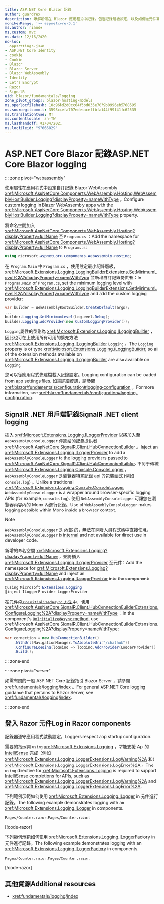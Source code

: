 ```yaml
---
title: ASP.NET Core Blazor 記錄
author: guardrex
description: 瞭解如何在 Blazor 應用程式中記錄，包括記錄層級設定，以及如何從元件寫入記錄訊息 Razor 。
monikerRange: '>= aspnetcore-3.1'
ms.author: riande
ms.custom: mvc
ms.date: 12/16/2020
no-loc:
- appsettings.json
- ASP.NET Core Identity
- cookie
- Cookie
- Blazor
- Blazor Server
- Blazor WebAssembly
- Identity
- Let's Encrypt
- Razor
- SignalR
uid: blazor/fundamentals/logging
zone_pivot_groups: blazor-hosting-models
ms.openlocfilehash: 10c96bd2d0cc64f3bd035e7079b0996eb5768595
ms.sourcegitcommit: 3593c4efa707edeaaceffbfa544f99f41fc62535
ms.translationtype: MT
ms.contentlocale: zh-TW
ms.lasthandoff: 01/04/2021
ms.locfileid: "97666829"
---
```

# <a name="aspnet-core-no-locblazor-logging"></a><span data-ttu-id="3b4eb-103">ASP.NET Core Blazor 記錄</span><span class="sxs-lookup"><span data-stu-id="3b4eb-103">ASP.NET Core Blazor logging</span></span>

::: zone pivot="webassembly"

<span data-ttu-id="3b4eb-104">使用屬性在應用程式中設定自訂記錄 Blazor WebAssembly <xref:Microsoft.AspNetCore.Components.WebAssembly.Hosting.WebAssemblyHostBuilder.Logging?displayProperty=nameWithType> 。</span><span class="sxs-lookup"><span data-stu-id="3b4eb-104">Configure custom logging in Blazor WebAssembly apps with the <xref:Microsoft.AspNetCore.Components.WebAssembly.Hosting.WebAssemblyHostBuilder.Logging?displayProperty=nameWithType> property.</span></span>

<span data-ttu-id="3b4eb-105">將命名空間加入 <xref:Microsoft.AspNetCore.Components.WebAssembly.Hosting?displayProperty=fullName> 至 `Program.cs` ：</span><span class="sxs-lookup"><span data-stu-id="3b4eb-105">Add the namespace for <xref:Microsoft.AspNetCore.Components.WebAssembly.Hosting?displayProperty=fullName> to `Program.cs`:</span></span>

```csharp
using Microsoft.AspNetCore.Components.WebAssembly.Hosting;
```

<span data-ttu-id="3b4eb-106">在 `Program.Main` 中 `Program.cs` ，使用設定最小記錄層級， <xref:Microsoft.Extensions.Logging.LoggingBuilderExtensions.SetMinimumLevel%2A?displayProperty=nameWithType> 並新增自訂記錄提供者：</span><span class="sxs-lookup"><span data-stu-id="3b4eb-106">In `Program.Main` of `Program.cs`, set the minimum logging level with <xref:Microsoft.Extensions.Logging.LoggingBuilderExtensions.SetMinimumLevel%2A?displayProperty=nameWithType> and add the custom logging provider:</span></span>

```csharp
var builder = WebAssemblyHostBuilder.CreateDefault(args);
...
builder.Logging.SetMinimumLevel(LogLevel.Debug);
builder.Logging.AddProvider(new CustomLoggingProvider());
```

<span data-ttu-id="3b4eb-107">`Logging`屬性的型別為 <xref:Microsoft.Extensions.Logging.ILoggingBuilder> ，因此也可在上使用所有可用的擴充方法 <xref:Microsoft.Extensions.Logging.ILoggingBuilder> `Logging` 。</span><span class="sxs-lookup"><span data-stu-id="3b4eb-107">The `Logging` property is of type <xref:Microsoft.Extensions.Logging.ILoggingBuilder>, so all of the extension methods available on <xref:Microsoft.Extensions.Logging.ILoggingBuilder> are also available on `Logging`.</span></span>

<span data-ttu-id="3b4eb-108">您可以從應用程式佈建檔載入記錄設定。</span><span class="sxs-lookup"><span data-stu-id="3b4eb-108">Logging configuration can be loaded from app settings files.</span></span> <span data-ttu-id="3b4eb-109">如需詳細資訊，請參閱 <xref:blazor/fundamentals/configuration#logging-configuration> 。</span><span class="sxs-lookup"><span data-stu-id="3b4eb-109">For more information, see <xref:blazor/fundamentals/configuration#logging-configuration>.</span></span>

## <a name="no-locsignalr-net-client-logging"></a><span data-ttu-id="3b4eb-110">SignalR .NET 用戶端記錄</span><span class="sxs-lookup"><span data-stu-id="3b4eb-110">SignalR .NET client logging</span></span>

<span data-ttu-id="3b4eb-111">插入 <xref:Microsoft.Extensions.Logging.ILoggerProvider> 以將加入至 `WebAssemblyConsoleLogger` 傳遞給的記錄提供者 <xref:Microsoft.AspNetCore.SignalR.Client.HubConnectionBuilder> 。</span><span class="sxs-lookup"><span data-stu-id="3b4eb-111">Inject an <xref:Microsoft.Extensions.Logging.ILoggerProvider> to add a `WebAssemblyConsoleLogger` to the logging providers passed to <xref:Microsoft.AspNetCore.SignalR.Client.HubConnectionBuilder>.</span></span> <span data-ttu-id="3b4eb-112">不同于傳統 <xref:Microsoft.Extensions.Logging.Console.ConsoleLogger> ， `WebAssemblyConsoleLogger` 是瀏覽器特定記錄 api 的包裝函式 (例如 `console.log`) 。</span><span class="sxs-lookup"><span data-stu-id="3b4eb-112">Unlike a traditional <xref:Microsoft.Extensions.Logging.Console.ConsoleLogger>, `WebAssemblyConsoleLogger` is a wrapper around browser-specific logging APIs (for example, `console.log`).</span></span> <span data-ttu-id="3b4eb-113">使用 `WebAssemblyConsoleLogger` 可讓您在瀏覽器內容內的 Mono 內進行記錄。</span><span class="sxs-lookup"><span data-stu-id="3b4eb-113">Use of `WebAssemblyConsoleLogger` makes logging possible within Mono inside a browser context.</span></span>

> [!NOTE]
> <span data-ttu-id="3b4eb-114">`WebAssemblyConsoleLogger` 是 [內部](/dotnet/csharp/language-reference/keywords/internal) 的，無法在開發人員程式碼中直接使用。</span><span class="sxs-lookup"><span data-stu-id="3b4eb-114">`WebAssemblyConsoleLogger` is [internal](/dotnet/csharp/language-reference/keywords/internal) and not available for direct use in developer code.</span></span>

<span data-ttu-id="3b4eb-115">新增的命名空間 <xref:Microsoft.Extensions.Logging?displayProperty=fullName> ，並將插入 <xref:Microsoft.Extensions.Logging.ILoggerProvider> 至元件：</span><span class="sxs-lookup"><span data-stu-id="3b4eb-115">Add the namespace for <xref:Microsoft.Extensions.Logging?displayProperty=fullName> and inject an <xref:Microsoft.Extensions.Logging.ILoggerProvider> into the component:</span></span>

```csharp
@using Microsoft.Extensions.Logging
@inject ILoggerProvider LoggerProvider
```

<span data-ttu-id="3b4eb-116">在元件的[ `OnInitializedAsync` 方法](xref:blazor/components/lifecycle#component-initialization-methods)中，使用 <xref:Microsoft.AspNetCore.SignalR.Client.HubConnectionBuilderExtensions.ConfigureLogging%2A?displayProperty=nameWithType> ：</span><span class="sxs-lookup"><span data-stu-id="3b4eb-116">In the component's [`OnInitializedAsync` method](xref:blazor/components/lifecycle#component-initialization-methods), use <xref:Microsoft.AspNetCore.SignalR.Client.HubConnectionBuilderExtensions.ConfigureLogging%2A?displayProperty=nameWithType>:</span></span>

```csharp
var connection = new HubConnectionBuilder()
    .WithUrl(NavigationManager.ToAbsoluteUri("/chathub"))
    .ConfigureLogging(logging => logging.AddProvider(LoggerProvider))
    .Build();
```

::: zone-end

::: zone pivot="server"

<span data-ttu-id="3b4eb-117">如需有關的一般 ASP.NET Core 記錄指引 Blazor Server ，請參閱 <xref:fundamentals/logging/index> 。</span><span class="sxs-lookup"><span data-stu-id="3b4eb-117">For general ASP.NET Core logging guidance that pertains to Blazor Server, see <xref:fundamentals/logging/index>.</span></span>

::: zone-end

## <a name="log-in-no-locrazor-components"></a><span data-ttu-id="3b4eb-118">登入 Razor 元件</span><span class="sxs-lookup"><span data-stu-id="3b4eb-118">Log in Razor components</span></span>

<span data-ttu-id="3b4eb-119">記錄器遵守應用程式啟動設定。</span><span class="sxs-lookup"><span data-stu-id="3b4eb-119">Loggers respect app startup configuration.</span></span>

<span data-ttu-id="3b4eb-120">需要的指示詞 `using` <xref:Microsoft.Extensions.Logging> ，才能支援 Api 的 [IntelliSense](/visualstudio/ide/using-intellisense) 完成（例如 <xref:Microsoft.Extensions.Logging.LoggerExtensions.LogWarning%2A> 和） <xref:Microsoft.Extensions.Logging.LoggerExtensions.LogError%2A> 。</span><span class="sxs-lookup"><span data-stu-id="3b4eb-120">The `using` directive for <xref:Microsoft.Extensions.Logging> is required to support [IntelliSense](/visualstudio/ide/using-intellisense) completions for APIs, such as <xref:Microsoft.Extensions.Logging.LoggerExtensions.LogWarning%2A> and <xref:Microsoft.Extensions.Logging.LoggerExtensions.LogError%2A>.</span></span>

<span data-ttu-id="3b4eb-121">下列範例示範如何使用 <xref:Microsoft.Extensions.Logging.ILogger> in 元件進行記錄。</span><span class="sxs-lookup"><span data-stu-id="3b4eb-121">The following example demonstrates logging with an <xref:Microsoft.Extensions.Logging.ILogger> in components.</span></span>

<span data-ttu-id="3b4eb-122">`Pages/Counter.razor`:</span><span class="sxs-lookup"><span data-stu-id="3b4eb-122">`Pages/Counter.razor`:</span></span>

[!code-razor[](logging/samples_snapshot/Counter1.razor?highlight=3,16)]

<span data-ttu-id="3b4eb-123">下列範例示範如何使用 <xref:Microsoft.Extensions.Logging.ILoggerFactory> in 元件進行記錄。</span><span class="sxs-lookup"><span data-stu-id="3b4eb-123">The following example demonstrates logging with an <xref:Microsoft.Extensions.Logging.ILoggerFactory> in components.</span></span>

<span data-ttu-id="3b4eb-124">`Pages/Counter.razor`:</span><span class="sxs-lookup"><span data-stu-id="3b4eb-124">`Pages/Counter.razor`:</span></span>

[!code-razor[](logging/samples_snapshot/Counter2.razor?highlight=3,16-17)]

## <a name="additional-resources"></a><span data-ttu-id="3b4eb-125">其他資源</span><span class="sxs-lookup"><span data-stu-id="3b4eb-125">Additional resources</span></span>

* <xref:fundamentals/logging/index>
